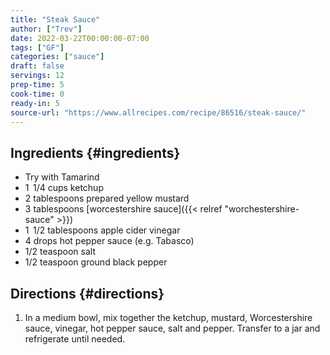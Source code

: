 ```yaml
---
title: "Steak Sauce"
author: ["Trev"]
date: 2022-03-22T00:00:00-07:00
tags: ["GF"]
categories: ["sauce"]
draft: false
servings: 12
prep-time: 5
cook-time: 0
ready-in: 5
source-url: "https://www.allrecipes.com/recipe/86516/steak-sauce/"
---
```


## Ingredients {#ingredients}

-   Try with Tamarind
-   1  1/4 cups ketchup
-   2 tablespoons prepared yellow mustard
-   3 tablespoons [worcestershire sauce]({{< relref "worchestershire-sauce" >}})
-   1  1/2 tablespoons apple cider vinegar
-   4 drops hot pepper sauce (e.g. Tabasco)
-   1/2 teaspoon salt
-   1/2 teaspoon ground black pepper


## Directions {#directions}

1.  In a medium bowl, mix together the ketchup, mustard, Worcestershire sauce, vinegar, hot pepper sauce, salt and pepper. Transfer to a jar and refrigerate until needed.